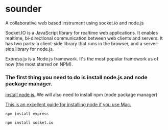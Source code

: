 # sounder
A collaborative web based instrument using socket.io and node.js

Socket.IO is a JavaScript library for realtime web applications. It enables realtime, bi-directional communication between web clients and servers. It has two parts: a client-side library that runs in the browser, and a server-side library for node.js.

Express.js is a Node.js framework. It's the most popular framework as of now (the most starred on NPM).


### The first thing you need to do is install node.js and node package manager.

[install node.js.](https://nodejs.org/en/)
We will also need to install npm (node package manager)

[This is an excellent guide for installing node if you use Mac.](https://coolestguidesontheplanet.com/installing-node-js-on-osx-10-10-yosemite/)


```npm install express```

```npm install socket.io```

